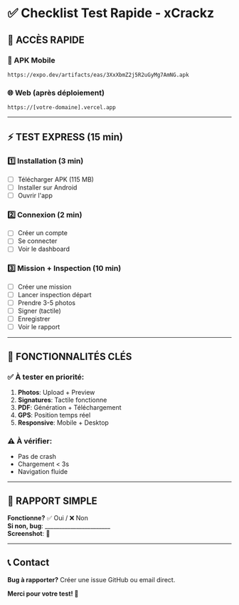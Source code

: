 # ✅ Checklist Test Rapide - xCrackz

## 🚀 ACCÈS RAPIDE

### 📱 APK Mobile
```
https://expo.dev/artifacts/eas/3XxXbmZ2j5R2uGyMg7AmNG.apk
```

### 🌐 Web (après déploiement)
```
https://[votre-domaine].vercel.app
```

---

## ⚡ TEST EXPRESS (15 min)

### 1️⃣ Installation (3 min)
- [ ] Télécharger APK (115 MB)
- [ ] Installer sur Android
- [ ] Ouvrir l'app

### 2️⃣ Connexion (2 min)
- [ ] Créer un compte
- [ ] Se connecter
- [ ] Voir le dashboard

### 3️⃣ Mission + Inspection (10 min)
- [ ] Créer une mission
- [ ] Lancer inspection départ
- [ ] Prendre 3-5 photos
- [ ] Signer (tactile)
- [ ] Enregistrer
- [ ] Voir le rapport

---

## 🎯 FONCTIONNALITÉS CLÉS

### ✅ À tester en priorité:
1. **Photos**: Upload + Preview
2. **Signatures**: Tactile fonctionne
3. **PDF**: Génération + Téléchargement
4. **GPS**: Position temps réel
5. **Responsive**: Mobile + Desktop

### ⚠️ À vérifier:
- Pas de crash
- Chargement < 3s
- Navigation fluide

---

## 📝 RAPPORT SIMPLE

**Fonctionne?** ✅ Oui / ❌ Non  
**Si non, bug**: _______________________  
**Screenshot**: 📸

---

## 📞 Contact
**Bug à rapporter?** Créer une issue GitHub ou email direct.

**Merci pour votre test! 🙏**
